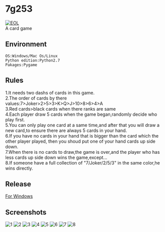 # 7g253
[![EOL](https://img.shields.io/badge/Status-EOL-lightgrey.svg?style=flat-square)]()  
A card game
## Environment

    OS:Windows/Mac Os/Linux  
    Python edition:Python2.7  
    Pakages:Pygame

## Rules
1.It needs two dashs of cards in this game.  
2.The order of cards by there values:7>Joker>2>5>3>K>Q>J>10>8>6>4>A  
3.Red cards>black cards when there ranks are same  
4.Each player draw 5 cards when the game began,randomly decide who play first.  
5.You can only play one card at a same time,and after that you will draw a new card,to ensure there are always 5 cards in your hand.  
6.If you have no cards in your hand that is bigger than the card which the other player played, then you shoud put one of your hand cards up side down.  
7.When there is no cards to draw,the game is over,and the player who has less cards up side down wins the game,except...  
8.If someone have a full collection of "7/Joker/2/5/3" in the same color,he wins directly.
## Release
[For Windows](http://download.jackeriss.com/works/7g253.zip)
## Screenshots
![1](http://image.jackeriss.com/project/7g253/1.png)
![2](http://image.jackeriss.com/project/7g253/2.png)
![3](http://image.jackeriss.com/project/7g253/3.png)
![4](http://image.jackeriss.com/project/7g253/4.png)
![5](http://image.jackeriss.com/project/7g253/5.png)
![6](http://image.jackeriss.com/project/7g253/6.png)
![7](http://image.jackeriss.com/project/7g253/7.png)
![8](http://image.jackeriss.com/project/7g253/8.png)
